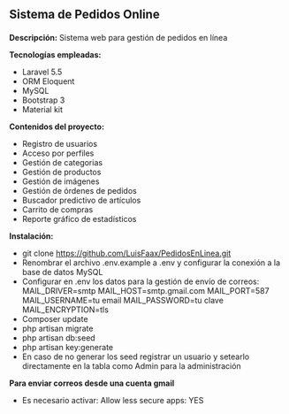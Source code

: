 ## <p>Sistema de Pedidos Online</p>


**Descripción:**
Sistema web para gestión de pedidos en línea

**Tecnologías empleadas:**
* Laravel 5.5
* ORM Eloquent
* MySQL
* Bootstrap 3
* Material kit

**Contenidos del proyecto:**
* Registro de usuarios
* Acceso por perfiles
* Gestión de categorias
* Gestión de productos
* Gestión de imágenes
* Gestión de órdenes de pedidos
* Buscador predictivo de artículos
* Carrito de compras
* Reporte gráfico de estadísticos


**Instalación:**
* git clone https://github.com/LuisFaax/PedidosEnLinea.git
* Renombrar el archivo .env.example a .env y configurar la conexión a la base de datos MySQL
* Configurar en .env los datos para la gestión de envío de correos: MAIL_DRIVER=smtp MAIL_HOST=smtp.gmail.com MAIL_PORT=587 MAIL_USERNAME=tu email MAIL_PASSWORD=tu clave MAIL_ENCRYPTION=tls
* Composer update
* php artisan migrate
* php artisan db:seed
* php artisan key:generate
* En caso de no generar los seed registrar un usuario y setearlo directamente en la tabla como Admin para la administración

**Para enviar correos desde una cuenta gmail**
* Es necesario activar: Allow less secure apps: YES
